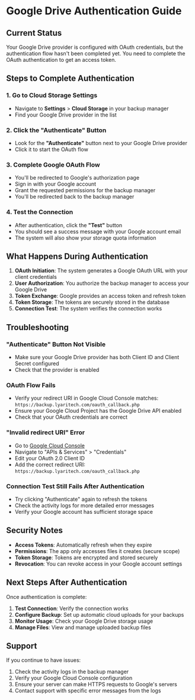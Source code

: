 # Google Drive Authentication Guide

## Current Status
Your Google Drive provider is configured with OAuth credentials, but the authentication flow hasn't been completed yet. You need to complete the OAuth authentication to get an access token.

## Steps to Complete Authentication

### 1. Go to Cloud Storage Settings
- Navigate to **Settings** > **Cloud Storage** in your backup manager
- Find your Google Drive provider in the list

### 2. Click the "Authenticate" Button
- Look for the **"Authenticate"** button next to your Google Drive provider
- Click it to start the OAuth flow

### 3. Complete Google OAuth Flow
- You'll be redirected to Google's authorization page
- Sign in with your Google account
- Grant the requested permissions for the backup manager
- You'll be redirected back to the backup manager

### 4. Test the Connection
- After authentication, click the **"Test"** button
- You should see a success message with your Google account email
- The system will also show your storage quota information

## What Happens During Authentication

1. **OAuth Initiation**: The system generates a Google OAuth URL with your client credentials
2. **User Authorization**: You authorize the backup manager to access your Google Drive
3. **Token Exchange**: Google provides an access token and refresh token
4. **Token Storage**: The tokens are securely stored in the database
5. **Connection Test**: The system verifies the connection works

## Troubleshooting

### "Authenticate" Button Not Visible
- Make sure your Google Drive provider has both Client ID and Client Secret configured
- Check that the provider is enabled

### OAuth Flow Fails
- Verify your redirect URI in Google Cloud Console matches: `https://backup.lyaritech.com/oauth_callback.php`
- Ensure your Google Cloud Project has the Google Drive API enabled
- Check that your OAuth credentials are correct

### "Invalid redirect URI" Error
- Go to [Google Cloud Console](https://console.cloud.google.com/)
- Navigate to "APIs & Services" > "Credentials"
- Edit your OAuth 2.0 Client ID
- Add the correct redirect URI: `https://backup.lyaritech.com/oauth_callback.php`

### Connection Test Still Fails After Authentication
- Try clicking "Authenticate" again to refresh the tokens
- Check the activity logs for more detailed error messages
- Verify your Google account has sufficient storage space

## Security Notes

- **Access Tokens**: Automatically refresh when they expire
- **Permissions**: The app only accesses files it creates (secure scope)
- **Token Storage**: Tokens are encrypted and stored securely
- **Revocation**: You can revoke access in your Google account settings

## Next Steps After Authentication

Once authentication is complete:

1. **Test Connection**: Verify the connection works
2. **Configure Backup**: Set up automatic cloud uploads for your backups
3. **Monitor Usage**: Check your Google Drive storage usage
4. **Manage Files**: View and manage uploaded backup files

## Support

If you continue to have issues:

1. Check the activity logs in the backup manager
2. Verify your Google Cloud Console configuration
3. Ensure your server can make HTTPS requests to Google's servers
4. Contact support with specific error messages from the logs
